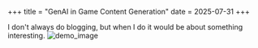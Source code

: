 +++
title = "GenAI in Game Content Generation"
date = 2025-07-31
+++

I don't always do blogging, but when I do it would be about something interesting.
![demo_image](v1_demo.gif)
